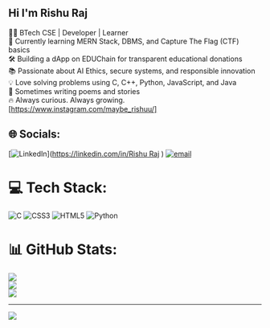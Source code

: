 ## Hi I'm Rishu Raj 
👨‍💻 BTech CSE | Developer | Learner<br/>
🌱 Currently learning MERN Stack, DBMS, and Capture The Flag (CTF) basics<br/>
🛠️ Building a dApp on EDUChain for transparent educational donations<br/>
📚 Passionate about AI Ethics, secure systems, and responsible innovation<br/>
💡 Love solving problems using C, C++, Python, JavaScript, and Java<br/>
📖 Sometimes writing poems and stories<br/>
🔥 Always curious. Always growing.[https://www.instagram.com/maybe_rishuu/]


## 🌐 Socials:
[![LinkedIn](https://img.shields.io/badge/LinkedIn-%230077B5.svg?logo=linkedin&logoColor=white)]([https://linkedin.com/in/Rishu Raj](https://www.linkedin.com/in/rishu-raj-aaa5922a0/) ) [![email](https://img.shields.io/badge/Email-D14836?logo=gmail&logoColor=white)](mailto:rishuraj1397@gmail.com) 

# 💻 Tech Stack:
![C](https://img.shields.io/badge/c-%2300599C.svg?style=for-the-badge&logo=c&logoColor=white) ![CSS3](https://img.shields.io/badge/css3-%231572B6.svg?style=for-the-badge&logo=css3&logoColor=white) ![HTML5](https://img.shields.io/badge/html5-%23E34F26.svg?style=for-the-badge&logo=html5&logoColor=white) ![Python](https://img.shields.io/badge/python-3670A0?style=for-the-badge&logo=python&logoColor=ffdd54)
# 📊 GitHub Stats:
![](https://github-readme-stats.vercel.app/api?username=Rishuraj1397&theme=merko&hide_border=false&include_all_commits=false&count_private=false)<br/>
![](https://nirzak-streak-stats.vercel.app/?user=Rishuraj1397&theme=merko&hide_border=false)<br/>
![](https://github-readme-stats.vercel.app/api/top-langs/?username=Rishuraj1397&theme=merko&hide_border=false&include_all_commits=false&count_private=false&layout=compact)

---
[![](https://visitcount.itsvg.in/api?id=Rishuraj1397&icon=7&color=11)](https://visitcount.itsvg.in)

<!-- Proudly created with GPRM ( https://gprm.itsvg.in ) -->
